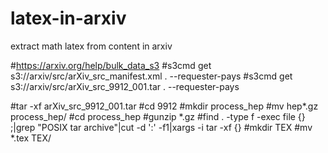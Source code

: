 # latex-in-arxiv
extract math latex from content in arxiv


#https://arxiv.org/help/bulk_data_s3
#s3cmd get s3://arxiv/src/arXiv_src_manifest.xml  .	--requester-pays
#s3cmd get s3://arxiv/src/arXiv_src_9912_001.tar .	--requester-pays


#tar -xf arXiv_src_9912_001.tar
#cd 9912
#mkdir process_hep
#mv hep*.gz process_hep/
#cd process_hep
#gunzip *.gz
#find . -type f -exec file {} \;|grep "POSIX tar archive"|cut -d ':' -f1|xargs -i tar -xf {}
#mkdir TEX
#mv *.tex TEX/
